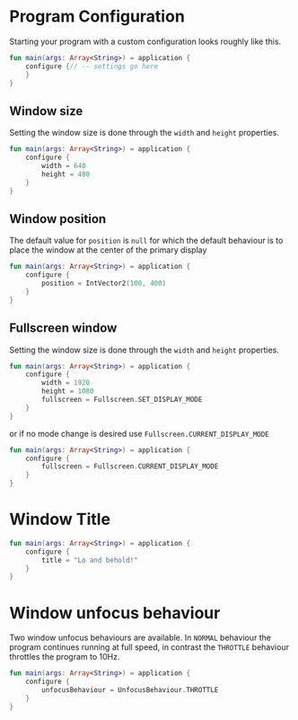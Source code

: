 
# Program Configuration
Starting your program with a custom configuration looks roughly like this.

```kotlin
fun main(args: Array<String>) = application {
    configure {// -- settings go here
    }
}
```

## Window size
Setting the window size is done through the `width` and `height` properties.

```kotlin
fun main(args: Array<String>) = application {
    configure {
        width = 640
        height = 480
    }
}
```

## Window position
The default value for `position` is `null` for which the default behaviour is to place the window at the center of the primary display

```kotlin
fun main(args: Array<String>) = application {
    configure {
        position = IntVector2(100, 400)
    }
}
```

## Fullscreen window

Setting the window size is done through the `width` and `height` properties.


```kotlin
fun main(args: Array<String>) = application {
    configure {
        width = 1920
        height = 1080
        fullscreen = Fullscreen.SET_DISPLAY_MODE
    }
}
```

or if no mode change is desired use `Fullscreen.CURRENT_DISPLAY_MODE`

```kotlin
fun main(args: Array<String>) = application {
    configure {
        fullscreen = Fullscreen.CURRENT_DISPLAY_MODE
    }
}
```

# Window Title

```kotlin
fun main(args: Array<String>) = application {
    configure {
        title = "Lo and behold!"
    }
}
```

# Window unfocus behaviour
Two window unfocus behaviours are available. In `NORMAL` behaviour the program continues running at full speed, in contrast the `THROTTLE` behaviour throttles the program to 10Hz.

```kotlin
fun main(args: Array<String>) = application {
    configure {
        unfocusBehaviour = UnfocusBehaviour.THROTTLE
    }
}
```
